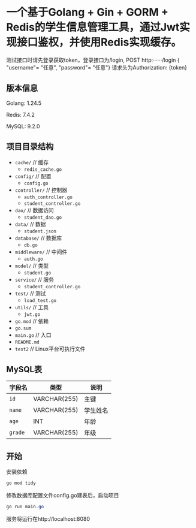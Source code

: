 # 一个基于Golang + Gin + GORM + Redis的学生信息管理工具，通过Jwt实现接口鉴权，并使用Redis实现缓存。
测试接口时请先登录获取token，登录接口为/login,
POST http:······/login
{ "username"= "任意", "password"= "任意"}
请求头为Authorization: {token}

## 版本信息
Golang: 1.24.5

Redis: 7.4.2

MySQL: 9.2.0

## 项目目录结构
- `cache/`      // 缓存
    - `redis_cache.go`
- `config/`    // 配置
    - `config.go`
- `controller/`    // 控制器
    - `auth_controller.go`
    - `student_controller.go`
- `dao/`    // 数据访问
    - `student_dao.go`
- `data/`    //  数据
    - `student.json`
- `database/`    // 数据库
    - `db.go`
- `middleware/`    // 中间件
    - `auth.go`
- `model/`    // 类型
    - `student.go`
- `service/`    //  服务
    - `student_controller.go`
- `test/`    // 测试
    - `load_test.go`
- `utils/`    // 工具
    - `jwt.go`
- `go.mod`    // 依赖
- `go.sum`    
- `main.go`    // 入口
- `README.md`   
- `test2`    // Linux平台可执行文件

## MySQL表
| 字段名 | 类型 | 说明 |
| --- | --- | --- |
| `id` | VARCHAR(255) | 主键 |
| `name` | VARCHAR(255) | 学生姓名 |
| `age` | INT | 年龄 |
| `grade` | VARCHAR(255) | 年级 |


## 开始
安装依赖

```java
go mod tidy
```

修改数据库配置文件config.go建表后，启动项目

```java
go run main.go
```

服务将运行在http://localhost:8080

